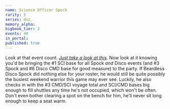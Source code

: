 ```yaml
---
name: Science Officer Spock
rarity: 5
series: dsc
memory_alpha:
bigbook_tier: 2
events: 40
in_portal:
published: true
---
```


Look at that event count. [_Just take a look at this_](https://www.youtube.com/watch?v=eCPgmKx3XJI). Now look at it knowing you'd be bringing the #1 SCI base for all Spock _and_ Disco events (and #3 Spock and #8 Disco CMD base for good measure) to the party. If Beardless Disco Spock did nothing else for your roster, he would still be quite possibly the busiest weekend warrior this game may ever see. Luckily, he also checks in with the #3 CMD/SCI voyage total and SCI/CMD bases big enough to fill shuttles any time he's not occupied, which won't be often. Don't even bother clearing a spot on the bench for him, he'll never sit long enough to keep a seat warm.
